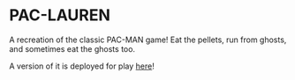 # PAC-LAUREN

A recreation of the classic PAC-MAN game! Eat the pellets, run from ghosts, and sometimes eat the ghosts too.

A version of it is deployed for play [here](http://pacman.laurenhetherington.com/)!
